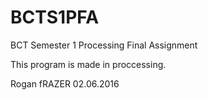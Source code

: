 # BCTS1PFA
BCT Semester 1 Processing Final Assignment

This program is made in proccessing.

Rogan fRAZER 02.06.2016
